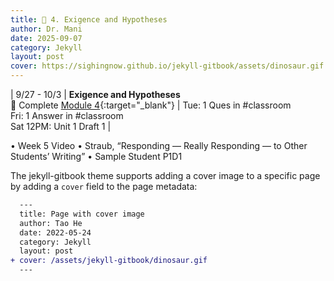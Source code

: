 ```yaml
---
title: 🦜 4. Exigence and Hypotheses
author: Dr. Mani
date: 2025-09-07
category: Jekyll
layout: post
cover: https://sighingnow.github.io/jekyll-gitbook/assets/dinosaur.gif
---
```


| 9/27 - 10/3 |  **Exigence and Hypotheses** <br/> 🔖 Complete [Module 4](/eng201-oer/jekyll/2025-08-05-w5.html){:target="_blank"} | Tue: 1 Ques in #classroom <br/> Fri: 1 Answer in #classroom <br/> Sat 12PM: Unit 1 Draft 1 |

•	Week 5 Video
•	Straub, “Responding — Really Responding — to Other Students’ Writing”
•	Sample Student P1D1




The jekyll-gitbook theme supports adding a cover image to a specific page by adding
a `cover` field to the page metadata:

```diff
  ---
  title: Page with cover image
  author: Tao He
  date: 2022-05-24
  category: Jekyll
  layout: post
+ cover: /assets/jekyll-gitbook/dinosaur.gif
  ---
```
